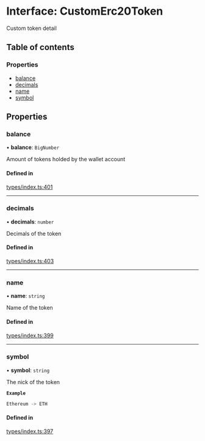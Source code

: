 # Interface: CustomErc20Token

Custom token detail

## Table of contents

### Properties

- [balance](CustomErc20Token.md#balance)
- [decimals](CustomErc20Token.md#decimals)
- [name](CustomErc20Token.md#name)
- [symbol](CustomErc20Token.md#symbol)

## Properties

### balance

• **balance**: `BigNumber`

Amount of tokens holded by the wallet account

#### Defined in

[types/index.ts:401](https://github.com/nevermined-io/components-catalog/blob/87b4993/catalog/src/types/index.ts#L401)

___

### decimals

• **decimals**: `number`

Decimals of the token

#### Defined in

[types/index.ts:403](https://github.com/nevermined-io/components-catalog/blob/87b4993/catalog/src/types/index.ts#L403)

___

### name

• **name**: `string`

Name of the token

#### Defined in

[types/index.ts:399](https://github.com/nevermined-io/components-catalog/blob/87b4993/catalog/src/types/index.ts#L399)

___

### symbol

• **symbol**: `string`

The nick of the token

**`Example`**

```ts
Ethereum -> ETH
```

#### Defined in

[types/index.ts:397](https://github.com/nevermined-io/components-catalog/blob/87b4993/catalog/src/types/index.ts#L397)

